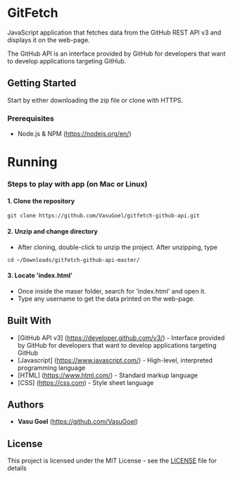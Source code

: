 # GitFetch
JavaScript application that fetches data from the GitHub REST API v3 and displays it on the web-page.

The GitHub API is an interface provided by GitHub for developers that want to develop applications targeting GitHub.

## Getting Started
Start by either downloading the zip file or clone with HTTPS.

### Prerequisites
* Node.js & NPM (https://nodejs.org/en/)

# Running
### Steps to play with app (on Mac or Linux)
#### 1. Clone the repository
```
git clone https://github.com/VasuGoel/gitfetch-github-api.git
```
#### 2. Unzip and change directory
* After cloning, double-click to unzip the project. After unzipping, type
```
cd ~/Downloads/gitfetch-github-api-master/
```
#### 3. Locate 'index.html'
* Once inside the maser folder, search for 'index.html' and open it.
* Type any username to get the data printed on the web-page.


## Built With
* [GitHub API v3] (https://developer.github.com/v3/) - Interface provided by GitHub for developers that want to develop applications targeting GitHub
* [Javascript] (https://www.javascript.com/) - High-level, interpreted programming language
* [HTML] (https://www.html.com/) - Standard markup language
* [CSS] (https://css.com) - Style sheet language

## Authors
* **Vasu Goel** (https://github.com/VasuGoel)

## License
This project is licensed under the MIT License - see the [LICENSE](https://github.com/VasuGoel/gitfetch-github-api/blob/master/LICENSE) file for details
